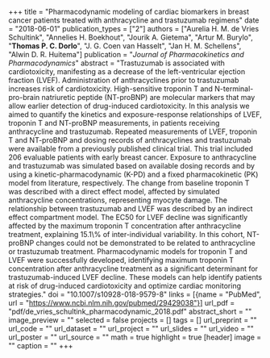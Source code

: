 +++
title = "Pharmacodynamic modeling of cardiac biomarkers in breast cancer patients treated with anthracycline and trastuzumab regimens"
date = "2018-06-01"
publication_types = ["2"]
authors = ["Aurelia H. M. de Vries Schultink", "Annelies H. Boekhout", "Jourik A. Gietema", "Artur M. Burylo", "**Thomas P. C. Dorlo**", "J. G. Coen van Hasselt", "Jan H. M. Schellens", "Alwin D. R. Huitema"]
publication = "_Journal of Pharmacokinetics and Pharmacodynamics_"
abstract = "Trastuzumab is associated with cardiotoxicity, manifesting as a decrease of the left-ventricular ejection fraction (LVEF). Administration of anthracyclines prior to trastuzumab increases risk of cardiotoxicity. High-sensitive troponin T and N-terminal-pro-brain natriuretic peptide (NT-proBNP) are molecular markers that may allow earlier detection of drug-induced cardiotoxicity. In this analysis we aimed to quantify the kinetics and exposure-response relationships of LVEF, troponin T and NT-proBNP measurements, in patients receiving anthracycline and trastuzumab. Repeated measurements of LVEF, troponin T and NT-proBNP and dosing records of anthracyclines and trastuzumab were available from a previously published clinical trial. This trial included 206 evaluable patients with early breast cancer. Exposure to anthracycline and trastuzumab was simulated based on available dosing records and by using a kinetic-pharmacodynamic (K-PD) and a fixed pharmacokinetic (PK) model from literature, respectively. The change from baseline troponin T was described with a direct effect model, affected by simulated anthracycline concentrations, representing myocyte damage. The relationship between trastuzumab and LVEF was described by an indirect effect compartment model. The EC50 for LVEF decline was significantly affected by the maximum troponin T concentration after anthracycline treatment, explaining 15.1\\% of inter-individual variability. In this cohort, NT-proBNP changes could not be demonstrated to be related to anthracycline or trastuzumab treatment. Pharmacodynamic models for troponin T and LVEF were successfully developed, identifying maximum troponin T concentration after anthracycline treatment as a significant determinant for trastuzumab-induced LVEF decline. These models can help identify patients at risk of drug-induced cardiotoxicity and optimize cardiac monitoring strategies."
doi = "10.1007/s10928-018-9579-8"
links = [{name = "PubMed", url = "https://www.ncbi.nlm.nih.gov/pubmed/29429038"}]
url_pdf = "pdf/de_vries_schultink_pharmacodynamic_2018.pdf"
abstract_short = ""
image_preview = ""
selected = false
projects = []
tags = []
url_preprint = ""
url_code = ""
url_dataset = ""
url_project = ""
url_slides = ""
url_video = ""
url_poster = ""
url_source = ""
math = true
highlight = true
[header]
image = ""
caption = ""
+++
